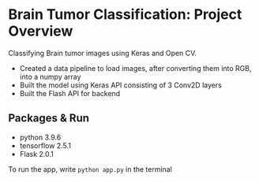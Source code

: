 # Brain Tumor Classification: Project Overview
Classifying Brain tumor images using Keras and Open CV.
* Created a data pipeline to load images, after converting them into RGB, into a numpy array
* Built the model using Keras API consisting of 3 Conv2D layers
* Built the Flash API for backend

## Packages & Run
* python 3.9.6
* tensorflow 2.5.1
* Flask 2.0.1

To run the app, write ```python app.py``` in the terminal



